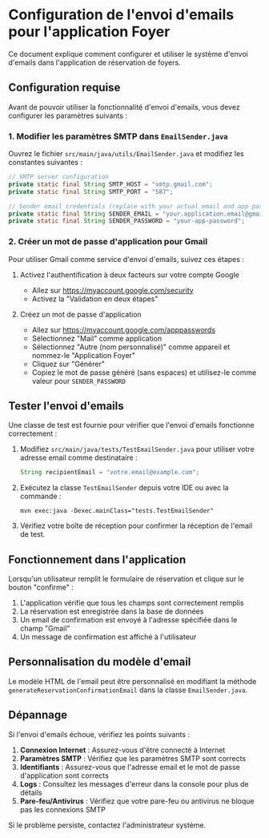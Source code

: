 # Configuration de l'envoi d'emails pour l'application Foyer

Ce document explique comment configurer et utiliser le système d'envoi d'emails dans l'application de réservation de foyers.

## Configuration requise

Avant de pouvoir utiliser la fonctionnalité d'envoi d'emails, vous devez configurer les paramètres suivants :

### 1. Modifier les paramètres SMTP dans `EmailSender.java`

Ouvrez le fichier `src/main/java/utils/EmailSender.java` et modifiez les constantes suivantes :

```java
// SMTP server configuration
private static final String SMTP_HOST = "smtp.gmail.com";
private static final String SMTP_PORT = "587";

// Sender email credentials (replace with your actual email and app password)
private static final String SENDER_EMAIL = "your.application.email@gmail.com";
private static final String SENDER_PASSWORD = "your-app-password";
```

### 2. Créer un mot de passe d'application pour Gmail

Pour utiliser Gmail comme service d'envoi d'emails, suivez ces étapes :

1. Activez l'authentification à deux facteurs sur votre compte Google
   - Allez sur https://myaccount.google.com/security
   - Activez la "Validation en deux étapes"

2. Créez un mot de passe d'application
   - Allez sur https://myaccount.google.com/apppasswords
   - Sélectionnez "Mail" comme application
   - Sélectionnez "Autre (nom personnalisé)" comme appareil et nommez-le "Application Foyer"
   - Cliquez sur "Générer"
   - Copiez le mot de passe généré (sans espaces) et utilisez-le comme valeur pour `SENDER_PASSWORD`

## Tester l'envoi d'emails

Une classe de test est fournie pour vérifier que l'envoi d'emails fonctionne correctement :

1. Modifiez `src/main/java/tests/TestEmailSender.java` pour utiliser votre adresse email comme destinataire :
   ```java
   String recipientEmail = "votre.email@example.com";
   ```

2. Exécutez la classe `TestEmailSender` depuis votre IDE ou avec la commande :
   ```
   mvn exec:java -Dexec.mainClass="tests.TestEmailSender"
   ```

3. Vérifiez votre boîte de réception pour confirmer la réception de l'email de test.

## Fonctionnement dans l'application

Lorsqu'un utilisateur remplit le formulaire de réservation et clique sur le bouton "confirme" :

1. L'application vérifie que tous les champs sont correctement remplis
2. La réservation est enregistrée dans la base de données
3. Un email de confirmation est envoyé à l'adresse spécifiée dans le champ "Gmail"
4. Un message de confirmation est affiché à l'utilisateur

## Personnalisation du modèle d'email

Le modèle HTML de l'email peut être personnalisé en modifiant la méthode `generateReservationConfirmationEmail` dans la classe `EmailSender.java`.

## Dépannage

Si l'envoi d'emails échoue, vérifiez les points suivants :

1. **Connexion Internet** : Assurez-vous d'être connecté à Internet
2. **Paramètres SMTP** : Vérifiez que les paramètres SMTP sont corrects
3. **Identifiants** : Assurez-vous que l'adresse email et le mot de passe d'application sont corrects
4. **Logs** : Consultez les messages d'erreur dans la console pour plus de détails
5. **Pare-feu/Antivirus** : Vérifiez que votre pare-feu ou antivirus ne bloque pas les connexions SMTP

Si le problème persiste, contactez l'administrateur système. 